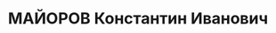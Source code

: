 ---
title: МАЙОРОВ Константин Иванович
description: '1900 г.р., г. Кировск, русский, б/п, образование среднее, слесарь-бригадир
  нефтеперегонного завода. Проживал: г. Туапсе. Арестован 01.06.1937 г. Предъявленное
  обвинение: "участник контрреволюционной диверсионно-вредительской организации".
  Военной коллегией ВС СССР 18.12.1937 г. приговорен к ВМНу с конфискацией имущества.
  Приговор приведен в исполнение 18.12.1937 г. Реабилитирован Военной коллегией ВС
  СССР 30.07.1957 г. за отсутствием состава преступления.'
---